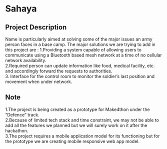 # Sahaya

## Project  Description

<p> Name is particularly aimed at solving some of the major issues an army person faces in a base camp. The major solutions we are trying to add in this project are :
1.Providing a system capable of allowing users to communicate using a Bluetooth based mesh network at a time of no cellular network availability. <br/>
2.Required person can update information like food, medical facility, etc. and accordingly forward the requests to authorities. <br/>
3. Interface for the control room to monitor the soldier’s last position and movement when under network. <p\> <br/>
  
## Note

<p> 1.The project is being created as a prototype for Make4thon under the “Defence” track. <br/>
2.Because of limited tech stack and time constraint, we may not be able to add all the features we planned but we will surely work on it after the hackathon. <br/>
3.The project requires a mobile application model for its functioning but for the prototype we are creating mobile responsive web app model. <p/> <br/>

